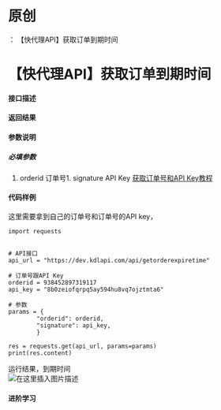 # 原创
：  【快代理API】获取订单到期时间

# 【快代理API】获取订单到期时间

#### 接口描述

#### 返回结果

#### 参数说明

##### 必填参数
1. orderid 订单号1. signature API Key
[获取订单号和API Key教程](https://blog.csdn.net/kdl_csdn/article/details/105160723)

#### 代码样例

这里需要拿到自己的订单号和订单号的API key，

```
import requests


# API接口
api_url = "https://dev.kdlapi.com/api/getorderexpiretime"

# 订单号跟API Key
orderid = 938452897319117
api_key = "8b0zeiofqrpq5ay594hu8vq7ojztmta6"

# 参数
params = {
        "orderid": orderid,
        "signature": api_key,
        }

res = requests.get(api_url, params=params)
print(res.content)

```

运行结果，到期时间<br/> <img alt="在这里插入图片描述" src="https://i-blog.csdnimg.cn/blog_migrate/5686bf5be4c5c53031e263b3f57ffaf4.png"/>

#### 进阶学习
